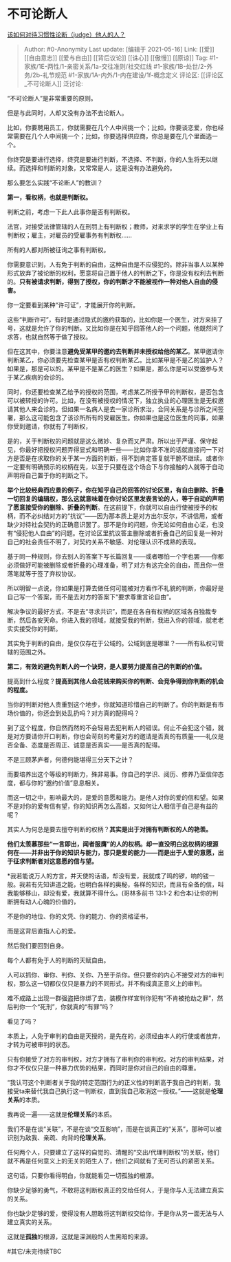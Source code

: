 # 不可论断人
[该如何对待习惯性论断（judge）他人的人？](https://www.zhihu.com/question/35551796/answer/710298376)

> Author: #0-Anonymity
> Last update: [编辑于 2021-05-16]
> Link: [[爱]] [[自由意志]] [[爱与自由]] [[背后议论]] [[诛心]] [[傲慢]] [[原谅]]
> Tag: #1-家族/1E-两性/1-亲密关系/1a-交往准则/社交红线  #1-家族/1B-处世/2-外务/2b-礼节规范 #1-家族/1A-内外/1-内在建设/1f-概念定义 
> 评论区: [[评论区_不可论断人]]
> 泛讨论:

“不可论断人”是非常重要的原则。

但是与此同时，人却又没有办法不去论断人。

比如，你要聘用员工，你就需要在几个人中间挑一个；比如，你要谈恋爱，你也经常需要在几个人中间挑一个；比如，你要选择供应商，你总是要在几个里面选一个。

你终究是要进行选择，终究是要进行判断，不选择、不判断，你的人生将无以继续。而选择和判断的对象，又常常是人，这是没有办法避免的。

那么要怎么实践“不论断人”的教训？

**第一，看权柄，也就是判断权。**

判断之前，考虑一下此人此事你是否有判断权。

法官，对接受法律管辖的人在刑罚上有判断权；教师，对来求学的学生在学业上有判断权；雇主，对雇员的受雇事务有判断权……

所有的人都对所被征询之事有判断权。

你需要意识到，人有免于判断的自由，这种自由是不应侵犯的。除非当事人以某种形式放弃了被论断的权利，愿意将自己置于他人的判断之下，你是没有权利去判断的。**只有被请求判断，得到了授权，你的判断才不能被视作一种对他人自由的侵害。**

你一定要看到某种“许可证”，才能展开你的判断。

这些“判断许可”，有时是通过隐式的邀约获取的，比如你是一个医生，对方来挂了号，这就是允许了你的判断。又比如你是在知乎回答他人的一个问题，他既然问了求答，也就自然等于做了授权。

但在这其中，你要注意**避免受某甲的邀约去判断并未授权给他的某乙**。某甲邀请你判断某乙，你必须要先检查某甲是否有权判断某乙。比如某甲是不是乙的监护人？如果是，那是可以的。某甲是不是某乙的医生？如果是，那么你是可以受邀参与关于某乙疾病的会诊的。

同时，你还要检查某乙给予的授权的范围，考虑某乙所授予甲的判断权，是否包含可以被转授的许可。比如，在没有被授权的情况下，独立执业的心理医生是无权邀请其他人来会诊的。但如果一名病人是去一家诊所求治，合同关系是与诊所之间签署，那么这可能包含了该诊所所有的受雇医生。你如果也是这位医生的同事，如果你受到邀请，你就有了判断权，

是的，关于判断权的问题就是这么微妙、复杂而又严肃。所以出于严谨、保守起见，你最好把授权问题弄得显式和明确一些——比如你拿不准的话就直接问一下对方是否是在求取你的关于某一方面的判断，得不到肯定答复就干脆不继续。或者你一定要有明确预示的权柄在先，以至于只要在这个场合下与你接触的人就等于自动声明将自己置于你的判断之下。

**举个比较经典而应景的例子，你在知乎自己的回答的讨论区里，有自由删除、折叠一切回复的编辑权，那么这就意味着在你讨论区里发表言论的人，等于自动的声明了愿意接受你的删除、折叠的判断**。在这前提下，你就可以自由行使被授予的权柄，而不必纠结对方的“抗议”——因为那本质上是对方出尔反尔，不讲信用，或者缺少对待社会契约的正确意识罢了。那不是你的问题，你无论如何自由心证，也没有“侵犯他人自由”的问题。在讨论区里抗议答主删除或者折叠自己的回复是一种对自己的社会责任不明了，对契约关系不敏感、对伦理认识不成熟的表现。

基于同一种规则，你去别人的答案下写长篇回复——或者哪怕一个字也罢——你都必须做好可能被删除或者折叠的心理准备，明了对方有这完全的自由，而且你一但落笔就等于签了弃权协议。

所以明智一点说，你如果是打算去做任何可能被对方看作不礼貌的判断，你最好是自己写一个答案，而不是去对方的答案下“要求尊重言论自由”。

解决争议的最好方式，不是去“寻求共识”，而是在各自有权柄的区域各自独裁专断，然后各安天命。你进入我的领域，就接受我的判断，我进入你的领域，就老老实实接受你的判断。

其实免于判断的自由，是仅仅存在于公域的。公域到底是哪里？——所有私权可管辖的范围之外。

**第二，有效的避免判断人的一个诀窍，是人要努力提高自己的判断的价值。**

提高到什么程度？**提高到其他人会花钱来购买你的判断、会竞争得到你判断的机会的程度。**

当你的判断对他人贵重到这个地步，你就知道珍惜自己的判断了。你的判断是有市场价值的，你还会到处乱扔吗？对方真的配得吗？

到了这个程度，你自然而然的不会轻易去犯判断人的错误。何止不会犯这个错，就是对方要请你开口判断，你也会苛刻的考量对方的邀请是否真的有质量——礼仪是否全备、态度是否周正、诚意是否真实——是否真的配得。

不是三顾茅庐者，何德何能堪得三分天下之计？

而要培养出这个等级的判断力，殊非易事。你自己的学识、阅历、修养乃至信仰态度，都与你的“邀约价值”息息相关。

而这一切之中，影响最大的，是爱的意愿和能力。是他人对你的爱的信和望。如果不是对你的爱有信有望，你的知识再怎么高超，又如何让人相信于自己是有益的呢？

其实人为何总是要去擅夺判断的权柄？**其实是出于对拥有判断权的人的艳羡。**

**他们太羡慕那些“一言即出，闻者服膺”的人的权柄。却一直没明白这权柄的根源何在——并非出于你的知识与能力，那只是爱的能力——而是出于人爱的意愿，出于征求判断者对这意愿的信与望。**

*我若能说万人的方言，并天使的话语，却没有爱，我就成了鸣的锣，响的钹一般。我若有先知讲道之能，也明白各样的奥秘，各样的知识，而且有全备的信，叫我能够移山，却没有爱，我就算不得什么。(哥林多前书 13:1-2 和合本)让你的判断拥有动人心魄的价值的，

不是你的地位、你的文凭、你的能力、你的资格证书，

而是这背后直指人心的爱。

然后我们要回到自身。

每个人都有免于人的判断的天赋自由。

人可以抓你、审你、判你、关你、乃至于杀你。但只要你的内心不接受对方的审判权，那么这一切都仅仅只是暴力的不同形式，并不构成真正意义上的审判。

难不成路上出现一群强盗把你绑了去，装模作样宣判你犯有“不肯被抢劫之罪”，然后判你一个“死刑”，你就真的“有罪”吗？

看见了吗？

本质上，人免于审判的自由是天授的，是先在的，必须经由本人的行使或者放弃，才转为可被审判的状态。

只有你接受了对方的审判权，对方才拥有了审判你的审判权。对方的审判结果，对你才不仅仅只是一种暴力优势的结果，而同时是你对自己的自由的尊重。

“我认可这个判断者关于我的特定范围行为的正义性的判断高于我自己的判断，我接受ta来替代我自己执行这一判断权，直到我自己取消这一授权。”——这就是**伦理关系**的本质。

我再说一遍——这就是**伦理关系**的本质。

我们不是在谈“关联”，不是在谈“交互影响”，而是在谈真正的“关系”，那种可以被识别为敌我、亲疏、向背的**伦理关系**。

任何两个人，只要建立了这样的自觉的、清醒的“交出/代理判断权”的关联，他们就不再是任何意义上的无关的陌生人了，他们之间就有了无可否认的紧密关系。

这句话，只要你看得明白，你就能看见一切孤独的根源。

你缺少足够的勇气，不敢将这判断权真正的交给任何人，于是你与人无法建立真实的关系。

你也缺少足够的爱，使得没有人胆敢将这判断权交给你，于是你从另一面无法与人建立真实的关系。

这就是**孤独**的根源，这就是深渊般的人生黑暗的来源。

#其它/未完待续TBC
